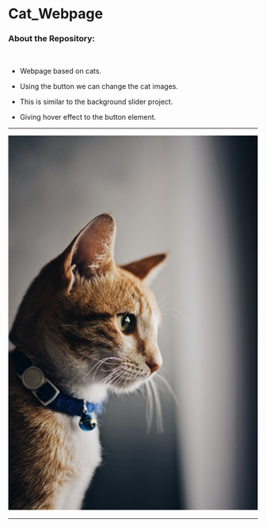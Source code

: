 # Cat_Webpage

### About the Repository:
<br>

- Webpage based on cats.

- Using the button we can change the cat images.

- This is similar to the background slider project.

- Giving hover effect to the button element.

<hr>
<img src = "https://github.com/yashksingh/Cat_Webpage/blob/main/Wiki_Images/alex-nicolopoulos-hxn2HjZHyQE-unsplash.jpg">
<hr>
